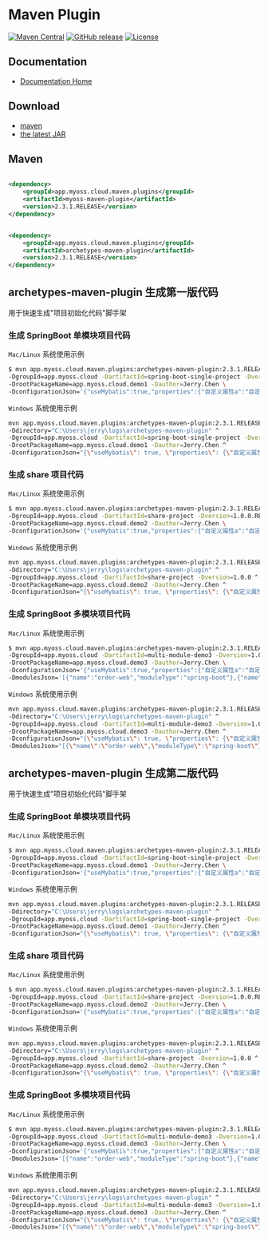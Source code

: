 # Maven Plugin

[![Maven Central](https://img.shields.io/maven-central/v/app.myoss.cloud.maven.plugins/myoss-maven-plugin.svg)](https://maven-badges.herokuapp.com/maven-central/app.myoss.cloud.maven.plugins/myoss-maven-plugin/)
[![GitHub release](https://img.shields.io/github/release/myoss-cloud/myoss-maven-plugin.svg)](https://github.com/myoss-cloud/myoss-maven-plugin/releases)
[![License](https://img.shields.io/badge/license-Apache%202-4EB1BA.svg)](https://www.apache.org/licenses/LICENSE-2.0.html)

## Documentation

- [Documentation Home](https://github.com/myoss-cloud/myoss-maven-plugin/wiki)

## Download

- [maven][1]
- [the latest JAR][2]

[1]: https://repo1.maven.org/maven2/app/myoss/cloud/maven/plugins/myoss-maven-plugin/

[2]: https://search.maven.org/remote_content?g=app.myoss.cloud.maven.plugins&a=myoss-maven-plugin&v=LATEST

## Maven

```xml

<dependency>
    <groupId>app.myoss.cloud.maven.plugins</groupId>
    <artifactId>myoss-maven-plugin</artifactId>
    <version>2.3.1.RELEASE</version>
</dependency>
```

```xml

<dependency>
    <groupId>app.myoss.cloud.maven.plugins</groupId>
    <artifactId>archetypes-maven-plugin</artifactId>
    <version>2.3.1.RELEASE</version>
</dependency>
```

## archetypes-maven-plugin 生成第一版代码

用于快速生成"项目初始化代码"脚手架

### 生成 SpringBoot 单模块项目代码

`Mac/Linux` 系统使用示例

```bash
$ mvn app.myoss.cloud.maven.plugins:archetypes-maven-plugin:2.3.1.RELEASE:springBootSingleProject -Ddirectory='/Users/jerry/workspaces/github/myoss/myoss-java/myoss-maven-plugin/archetypes-maven-plugin/target' \
-DgroupId=app.myoss.cloud -DartifactId=spring-boot-single-project -Dversion=1.0.0.RELEASE \
-DrootPackageName=app.myoss.cloud.demo1 -Dauthor=Jerry.Chen \
-DconfigurationJson='{"useMybatis":true,"properties":{"自定义属性a":"自定义属性a的值"}}'
```

`Windows` 系统使用示例

```bash
mvn app.myoss.cloud.maven.plugins:archetypes-maven-plugin:2.3.1.RELEASE:springBootSingleProject ^
-Ddirectory="C:\Users\jerry\logs\archetypes-maven-plugin" ^
-DgroupId=app.myoss.cloud -DartifactId=spring-boot-single-project -Dversion=1.0.0 ^
-DrootPackageName=app.myoss.cloud.demo1 -Dauthor=Jerry.Chen ^
-DconfigurationJson="{\"useMybatis\": true, \"properties\": {\"自定义属性a\": \"自定义属性a的值\"}}"
```

### 生成 share 项目代码

`Mac/Linux` 系统使用示例

```bash
$ mvn app.myoss.cloud.maven.plugins:archetypes-maven-plugin:2.3.1.RELEASE:shareProject -Ddirectory='/Users/jerry/workspaces/github/myoss/myoss-java/myoss-maven-plugin/archetypes-maven-plugin/target' \
-DgroupId=app.myoss.cloud -DartifactId=share-project -Dversion=1.0.0.RELEASE \
-DrootPackageName=app.myoss.cloud.demo2 -Dauthor=Jerry.Chen \
-DconfigurationJson='{"useMybatis":true,"properties":{"自定义属性a":"自定义属性a的值"}}'
```

`Windows` 系统使用示例

```bash
mvn app.myoss.cloud.maven.plugins:archetypes-maven-plugin:2.3.1.RELEASE:shareProject ^
-Ddirectory="C:\Users\jerry\logs\archetypes-maven-plugin" ^
-DgroupId=app.myoss.cloud -DartifactId=share-project -Dversion=1.0.0 ^
-DrootPackageName=app.myoss.cloud.demo2 -Dauthor=Jerry.Chen ^
-DconfigurationJson="{\"useMybatis\": true, \"properties\": {\"自定义属性a\": \"自定义属性a的值\"}}"
```

### 生成 SpringBoot 多模块项目代码

`Mac/Linux` 系统使用示例

```bash
$ mvn app.myoss.cloud.maven.plugins:archetypes-maven-plugin:2.3.1.RELEASE:springBootMultiModuleProject -Ddirectory='/Users/jerry/workspaces/github/myoss/myoss-java/myoss-maven-plugin/archetypes-maven-plugin/target' \
-DgroupId=app.myoss.cloud -DartifactId=multi-module-demo3 -Dversion=1.0.0.RELEASE \
-DrootPackageName=app.myoss.cloud.demo3 -Dauthor=Jerry.Chen \
-DconfigurationJson='{"useMybatis":true,"properties":{"自定义属性a":"自定义属性a的值"}}'
-DmodulesJson='[{"name":"order-web","moduleType":"spring-boot"},{"name":"order-service","moduleType":"normal"}]'
```

`Windows` 系统使用示例

```bash
mvn app.myoss.cloud.maven.plugins:archetypes-maven-plugin:2.3.1.RELEASE:springBootMultiModuleProject ^
-Ddirectory="C:\Users\jerry\logs\archetypes-maven-plugin" ^
-DgroupId=app.myoss.cloud -DartifactId=multi-module-demo3 -Dversion=1.0.0 ^
-DrootPackageName=app.myoss.cloud.demo3 -Dauthor=Jerry.Chen ^
-DconfigurationJson="{\"useMybatis\": true, \"properties\": {\"自定义属性a\": \"自定义属性a的值\"}}"
-DmodulesJson="[{\"name\":\"order-web\",\"moduleType\":\"spring-boot\"},{\"name\":\"order-service\",\"moduleType\":\"normal\"}]"
```

## archetypes-maven-plugin 生成第二版代码

用于快速生成"项目初始化代码"脚手架

### 生成 SpringBoot 单模块项目代码

`Mac/Linux` 系统使用示例

```bash
$ mvn app.myoss.cloud.maven.plugins:archetypes-maven-plugin:2.3.1.RELEASE:v2SpringBootSingleProject -Ddirectory='/Users/jerry/workspaces/github/myoss/myoss-java/myoss-maven-plugin/archetypes-maven-plugin/target' \
-DgroupId=app.myoss.cloud -DartifactId=spring-boot-single-project -Dversion=1.0.0.RELEASE \
-DrootPackageName=app.myoss.cloud.demo1 -Dauthor=Jerry.Chen \
-DconfigurationJson='{"useMybatis":true,"properties":{"自定义属性a":"自定义属性a的值"}}'
```

`Windows` 系统使用示例

```bash
mvn app.myoss.cloud.maven.plugins:archetypes-maven-plugin:2.3.1.RELEASE:v2SpringBootSingleProject ^
-Ddirectory="C:\Users\jerry\logs\archetypes-maven-plugin" ^
-DgroupId=app.myoss.cloud -DartifactId=spring-boot-single-project -Dversion=1.0.0 ^
-DrootPackageName=app.myoss.cloud.demo1 -Dauthor=Jerry.Chen ^
-DconfigurationJson="{\"useMybatis\": true, \"properties\": {\"自定义属性a\": \"自定义属性a的值\"}}"
```

### 生成 share 项目代码

`Mac/Linux` 系统使用示例

```bash
$ mvn app.myoss.cloud.maven.plugins:archetypes-maven-plugin:2.3.1.RELEASE:v2ShareProject -Ddirectory='/Users/jerry/workspaces/github/myoss/myoss-java/myoss-maven-plugin/archetypes-maven-plugin/target' \
-DgroupId=app.myoss.cloud -DartifactId=share-project -Dversion=1.0.0.RELEASE \
-DrootPackageName=app.myoss.cloud.demo2 -Dauthor=Jerry.Chen \
-DconfigurationJson='{"useMybatis":true,"properties":{"自定义属性a":"自定义属性a的值"}}'
```

`Windows` 系统使用示例

```bash
mvn app.myoss.cloud.maven.plugins:archetypes-maven-plugin:2.3.1.RELEASE:v2ShareProject ^
-Ddirectory="C:\Users\jerry\logs\archetypes-maven-plugin" ^
-DgroupId=app.myoss.cloud -DartifactId=share-project -Dversion=1.0.0 ^
-DrootPackageName=app.myoss.cloud.demo2 -Dauthor=Jerry.Chen ^
-DconfigurationJson="{\"useMybatis\": true, \"properties\": {\"自定义属性a\": \"自定义属性a的值\"}}"
```

### 生成 SpringBoot 多模块项目代码

`Mac/Linux` 系统使用示例

```bash
$ mvn app.myoss.cloud.maven.plugins:archetypes-maven-plugin:2.3.1.RELEASE:v2SpringBootMultiModuleProject -Ddirectory='/Users/jerry/workspaces/github/myoss/myoss-java/myoss-maven-plugin/archetypes-maven-plugin/target' \
-DgroupId=app.myoss.cloud -DartifactId=multi-module-demo3 -Dversion=1.0.0.RELEASE \
-DrootPackageName=app.myoss.cloud.demo3 -Dauthor=Jerry.Chen \
-DconfigurationJson='{"useMybatis":true,"properties":{"自定义属性a":"自定义属性a的值"}}'
-DmodulesJson='[{"name":"order-web","moduleType":"spring-boot"},{"name":"order-service","moduleType":"normal"}]'
```

`Windows` 系统使用示例

```bash
mvn app.myoss.cloud.maven.plugins:archetypes-maven-plugin:2.3.1.RELEASE:v2SpringBootMultiModuleProject ^
-Ddirectory="C:\Users\jerry\logs\archetypes-maven-plugin" ^
-DgroupId=app.myoss.cloud -DartifactId=multi-module-demo3 -Dversion=1.0.0 ^
-DrootPackageName=app.myoss.cloud.demo3 -Dauthor=Jerry.Chen ^
-DconfigurationJson="{\"useMybatis\": true, \"properties\": {\"自定义属性a\": \"自定义属性a的值\"}}"
-DmodulesJson="[{\"name\":\"order-web\",\"moduleType\":\"spring-boot\"},{\"name\":\"order-service\",\"moduleType\":\"normal\"}]"
```

